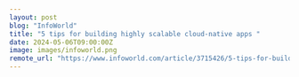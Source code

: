 ```yaml
---
layout: post
blog: "InfoWorld"
title: "5 tips for building highly scalable cloud-native apps "
date: 2024-05-06T09:00:00Z
image: images/infoworld.png
remote_url: "https://www.infoworld.com/article/3715426/5-tips-for-building-highly-scalable-cloud-native-apps.html#tk.rss_applicationdevelopment"
---
```

